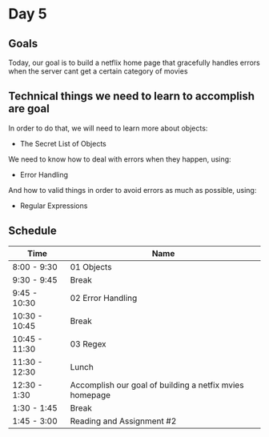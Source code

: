 # Day 5

## Goals

Today, our goal is to build a netflix home page that gracefully handles errors when the server
cant get a certain category of movies

## Technical things we need to learn to accomplish are goal

In order to do that, we will need to learn more about objects:

-   The Secret List of Objects

We need to know how to deal with errors when they happen, using:

-   Error Handling

And how to valid things in order to avoid errors as much as possible, using:

-   Regular Expressions

## Schedule

| Time          | Name                                                    |
| ------------- | ------------------------------------------------------- |
| 8:00 - 9:30   | 01 Objects                                              |
| 9:30 - 9:45   | Break                                                   |
| 9:45 - 10:30  | 02 Error Handling                                       |
| 10:30 - 10:45 | Break                                                   |
| 10:45 - 11:30 | 03 Regex                                                |
| 11:30 - 12:30 | Lunch                                                   |
| 12:30 - 1:30  | Accomplish our goal of building a netfix mvies homepage |
| 1:30 - 1:45   | Break                                                   |
| 1:45 - 3:00   | Reading and Assignment #2                               |
